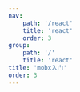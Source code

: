 ```yaml
---
nav:
    path: '/react'
    title: 'react'
    order: 3
group:
    path: '/'
    title: 'react'
title: 'mobx入门'
order: 3
---
```


<code src="./index.jsx" />
